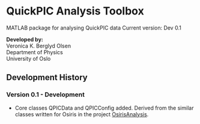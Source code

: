 # QuickPIC Analysis Toolbox
MATLAB package for analysing QuickPIC data
Current version: Dev 0.1

**Developed by:**<br>
Veronica K. Berglyd Olsen<br>
Department of Physics<br>
University of Oslo

## Development History

### Version 0.1 - Development

* Core classes QPICData and QPICConfig added. Derived from the similar classes written for Osiris in the project [OsirisAnalysis](https://github.com/Jadzia626/OsirisAnalysis).
